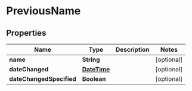 
# PreviousName

## Properties
Name | Type | Description | Notes
------------ | ------------- | ------------- | -------------
**name** | **String** |  |  [optional]
**dateChanged** | [**DateTime**](DateTime.md) |  |  [optional]
**dateChangedSpecified** | **Boolean** |  |  [optional]



